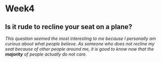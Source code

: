 # Week4
## Is it rude to recline your seat on a plane? 
*This question seemed the most interesting to me because I personally am curious about what people believe. As someone who does not recline my seat because of other people around me, it is good to know now that the **majority** of people actually do not care.*
